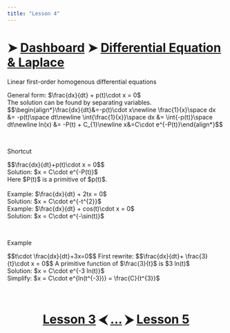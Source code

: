 ```yaml
---
title: "Lesson 4"
---
```


# ➤ [Dashboard]() ➤ [Differential Equation & Laplace](Differential%20Equation%20&%20Laplace/Differential%20Equation%20&%20Laplace.md)

<div class="note">
    <p class="note-head highlight-blue">Linear first-order homogenous differential equations</p>
    <p class="note-bg">
        <span class="blue bold">General form: </span> $\frac{dx}{dt} + p(t)\cdot x = 0$<br>
        The solution can be found by separating variables.<br>
       $$\begin{align*}\frac{dx}{dt}&=-p(t)\cdot x\newline \frac{1}{x}\space dx &= -p(t)\space dt\newline \int{\frac{1}{x}}\space dx &= \int{-p(t)}\space dt\newline ln(x) &= -P(t) + C_{1}\newline x&=C\cdot e^{-P(t)}\end{align*}$$
    </p>
</div>
<br>

<div class="note">
    <p class="note-head highlight-blue">Shortcut</p>
    <p class="note-bg">
        $$\frac{dx}{dt}+p(t)\cdot x = 0$$<br>
        Solution: $x = C\cdot e^{-P(t)}$<br>
        Here $P(t)$ is a primitive of $p(t)$.<br>
        <br>
	<span class="springgreen bold">Example: </span> $\frac{dx}{dt} + 2tx = 0$<br>
	<span class="springgreen bold">Solution: </span> $x = C\cdot e^{-t^{2}}$
        <br>
	<span class="springgreen bold">Example: </span> $\frac{dx}{dt} + cos(t)\cdot x = 0$<br>
	<span class="springgreen bold">Solution: </span> $x = C\cdot e^{-\sin(t)}$
    </p>
</div>
<br>

<div class="note">
    <p class="note-head highlight-springgreen">Example</p>
    <p class="note-bg">
        $$t\cdot \frac{dx}{dt}+3x=0$$
        First rewrite:
        $$\frac{dx}{dt}+ \frac{3}{t}\cdot x = 0$$
        A primitive function of $\frac{3}{t}$ is $3 ln(t)$<br>
        <span class="springgreen bold">Solution:</span> $x = C\cdot e^{-3 ln(t)}$<br>
        <span class="springgreen bold">Simplify: </span> $x = C\cdot e^{ln(t^{-3})} = \frac{C}{t^{3}}$
    </p>
</div>
<br>

# <center><a href="../Lesson-3">Lesson 3</a> ⮜ <a href="../Lesson-4">...</a> ⮞ <a href="../Lesson-5">Lesson 5</a></center>